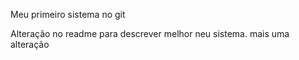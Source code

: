 Meu primeiro sistema no git

Alteração no readme para descrever melhor neu sistema.
mais uma alteração